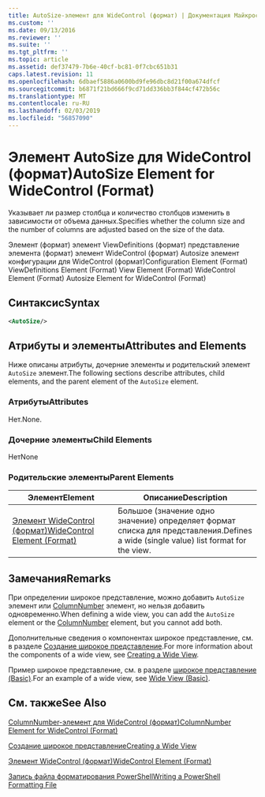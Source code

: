 ```yaml
---
title: AutoSize-элемент для WideControl (формат) | Документация Майкрософт
ms.custom: ''
ms.date: 09/13/2016
ms.reviewer: ''
ms.suite: ''
ms.tgt_pltfrm: ''
ms.topic: article
ms.assetid: def37479-7b6e-40cf-bc81-0f7cbc651b31
caps.latest.revision: 11
ms.openlocfilehash: 6dbaef5886a0600bd9fe96dbc8d21f00a674dfcf
ms.sourcegitcommit: b6871f21bd666f9cd71dd336bb3f844cf472b56c
ms.translationtype: MT
ms.contentlocale: ru-RU
ms.lasthandoff: 02/03/2019
ms.locfileid: "56857090"
---
```

# <a name="autosize-element-for-widecontrol-format"></a><span data-ttu-id="319fe-102">Элемент AutoSize для WideControl (формат)</span><span class="sxs-lookup"><span data-stu-id="319fe-102">AutoSize Element for WideControl (Format)</span></span>

<span data-ttu-id="319fe-103">Указывает ли размер столбца и количество столбцов изменить в зависимости от объема данных.</span><span class="sxs-lookup"><span data-stu-id="319fe-103">Specifies whether the column size and the number of columns are adjusted based on the size of the data.</span></span>

<span data-ttu-id="319fe-104">Элемент (формат) элемент ViewDefinitions (формат) представление элемента (формат) элемент WideControl (формат) Autosize элемент конфигурации для WideControl (формат)</span><span class="sxs-lookup"><span data-stu-id="319fe-104">Configuration Element (Format) ViewDefinitions Element (Format) View Element (Format) WideControl Element (Format) Autosize Element for WideControl (Format)</span></span>

## <a name="syntax"></a><span data-ttu-id="319fe-105">Синтаксис</span><span class="sxs-lookup"><span data-stu-id="319fe-105">Syntax</span></span>

```xml
<AutoSize/>
```

## <a name="attributes-and-elements"></a><span data-ttu-id="319fe-106">Атрибуты и элементы</span><span class="sxs-lookup"><span data-stu-id="319fe-106">Attributes and Elements</span></span>

<span data-ttu-id="319fe-107">Ниже описаны атрибуты, дочерние элементы и родительский элемент `AutoSize` элемент.</span><span class="sxs-lookup"><span data-stu-id="319fe-107">The following sections describe attributes, child elements, and the parent element of the `AutoSize` element.</span></span>

### <a name="attributes"></a><span data-ttu-id="319fe-108">Атрибуты</span><span class="sxs-lookup"><span data-stu-id="319fe-108">Attributes</span></span>

<span data-ttu-id="319fe-109">Нет.</span><span class="sxs-lookup"><span data-stu-id="319fe-109">None.</span></span>

### <a name="child-elements"></a><span data-ttu-id="319fe-110">Дочерние элементы</span><span class="sxs-lookup"><span data-stu-id="319fe-110">Child Elements</span></span>

<span data-ttu-id="319fe-111">Нет</span><span class="sxs-lookup"><span data-stu-id="319fe-111">None</span></span>

### <a name="parent-elements"></a><span data-ttu-id="319fe-112">Родительские элементы</span><span class="sxs-lookup"><span data-stu-id="319fe-112">Parent Elements</span></span>

|<span data-ttu-id="319fe-113">Элемент</span><span class="sxs-lookup"><span data-stu-id="319fe-113">Element</span></span>|<span data-ttu-id="319fe-114">Описание</span><span class="sxs-lookup"><span data-stu-id="319fe-114">Description</span></span>|
|-------------|-----------------|
|[<span data-ttu-id="319fe-115">Элемент WideControl (формат)</span><span class="sxs-lookup"><span data-stu-id="319fe-115">WideControl Element (Format)</span></span>](./widecontrol-element-format.md)|<span data-ttu-id="319fe-116">Большое (значение одно значение) определяет формат списка для представления.</span><span class="sxs-lookup"><span data-stu-id="319fe-116">Defines a wide (single value) list format for the view.</span></span>|

## <a name="remarks"></a><span data-ttu-id="319fe-117">Замечания</span><span class="sxs-lookup"><span data-stu-id="319fe-117">Remarks</span></span>

<span data-ttu-id="319fe-118">При определении широкое представление, можно добавить `AutoSize` элемент или [ColumnNumber](./columnnumber-element-for-widecontrol-format.md) элемент, но нельзя добавить одновременно.</span><span class="sxs-lookup"><span data-stu-id="319fe-118">When defining a wide view, you can add the `AutoSize` element or the [ColumnNumber](./columnnumber-element-for-widecontrol-format.md) element, but you cannot add both.</span></span>

<span data-ttu-id="319fe-119">Дополнительные сведения о компонентах широкое представление, см. в разделе [Создание широкое представление](./creating-a-wide-view.md).</span><span class="sxs-lookup"><span data-stu-id="319fe-119">For more information about the components of a wide view, see [Creating a Wide View](./creating-a-wide-view.md).</span></span>

<span data-ttu-id="319fe-120">Пример широкое представление, см. в разделе [широкое представление (Basic)](./wide-view-basic.md).</span><span class="sxs-lookup"><span data-stu-id="319fe-120">For an example of a wide view, see [Wide View (Basic)](./wide-view-basic.md).</span></span>

## <a name="see-also"></a><span data-ttu-id="319fe-121">См. также</span><span class="sxs-lookup"><span data-stu-id="319fe-121">See Also</span></span>

[<span data-ttu-id="319fe-122">ColumnNumber-элемент для WideControl (формат)</span><span class="sxs-lookup"><span data-stu-id="319fe-122">ColumnNumber Element for WideControl (Format)</span></span>](./columnnumber-element-for-widecontrol-format.md)

[<span data-ttu-id="319fe-123">Создание широкое представление</span><span class="sxs-lookup"><span data-stu-id="319fe-123">Creating a Wide View</span></span>](./creating-a-wide-view.md)

[<span data-ttu-id="319fe-124">Элемент WideControl (формат)</span><span class="sxs-lookup"><span data-stu-id="319fe-124">WideControl Element (Format)</span></span>](./widecontrol-element-format.md)

[<span data-ttu-id="319fe-125">Запись файла форматирования PowerShell</span><span class="sxs-lookup"><span data-stu-id="319fe-125">Writing a PowerShell Formatting File</span></span>](./writing-a-powershell-formatting-file.md)
